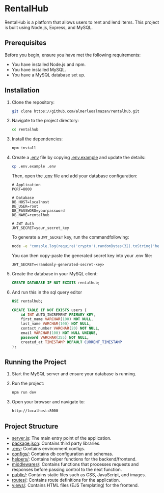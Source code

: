 # RentalHub

RentalHub is a platform that allows users to rent and lend items. This project is built using Node.js, Express, and MySQL.

## Prerequisites

Before you begin, ensure you have met the following requirements:
- You have installed Node.js and npm.
- You have installed MySQL.
- You have a MySQL database set up.

## Installation

1. Clone the repository:

    ```sh
    git clone https://github.com/almerleoalmazan/rentalhub.git
    ```

2. Navigate to the project directory:

    ```sh
    cd rentalhub
    ```

3. Install the dependencies:

    ```sh
    npm install
    ```

4. Create a [.env](http://_vscodecontentref_/3) file by copying [.env.example](http://_vscodecontentref_/4) and update the details:

    ```sh
    cp .env.example .env
    ```

    Then, open the [.env](http://_vscodecontentref_/5) file and add your database configuration:

    ```env
    # Application
    PORT=8000

    # Database
    DB_HOST=localhost
    DB_USER=root
    DB_PASSWORD=yourpassword
    DB_NAME=rentalhub 

    # JWT Auth
    JWT_SECRET=your_secret_key
    ```

    To generate a `JWT_SECRET` key, run the  commandfollowing:
    ```sh
    node -e "console.log(require('crypto').randomBytes(32).toString('hex'))"
    ```

    You can then copy-paste the generated secret key into your .env file:
    ```env
    JWT_SECRET=<randomly-generated-secret-key>
    ```

5. Create the database in your MySQL client:

    ```sql
    CREATE DATABASE IF NOT EXISTS rentalhub;
    ```

6. And run this in the sql query editor

    ```sql
    USE rentalhub;

    CREATE TABLE IF NOT EXISTS users (
        id INT AUTO_INCREMENT PRIMARY KEY,
        first_name VARCHAR(100) NOT NULL,
        last_name VARCHAR(100) NOT NULL,
        contact_number VARCHAR(20) NOT NULL,
        email VARCHAR(100) NOT NULL UNIQUE,
        password VARCHAR(255) NOT NULL,
        created_at TIMESTAMP DEFAULT CURRENT_TIMESTAMP
    );
    ```


## Running the Project

1. Start the MySQL server and ensure your database is running.

2. Run the project:

    ```sh
    npm run dev
    ```

3. Open your browser and navigate to:

    ```sh
    http://localhost:8000
    ```

## Project Structure

- [server.js](http://_vscodecontentref_/1): The main entry point of the application.
- [package.json](http://_vscodecontentref_/2): Contains third party libraries.
- [.env](http://_vscodecontentref_/3): Contains environment configs.
- [configs/](http://_vscodecontentref_/4): Contains db configuration and schemas.
- [helpers/](http://_vscodecontentref_/5): Contains helper functions for the backend/frontend.
- [middlewares/](http://_vscodecontentref_/6): Contains functions that processes requests and responses before passing control to the next function.
- [public/](http://_vscodecontentref_/7): Contains static files such as CSS, JavaScript, and images.
- [routes/](http://_vscodecontentref_/8): Contains route definitions for the application.
- [views/](http://_vscodecontentref_/9): Contains HTML files (EJS Templating) for the frontend.